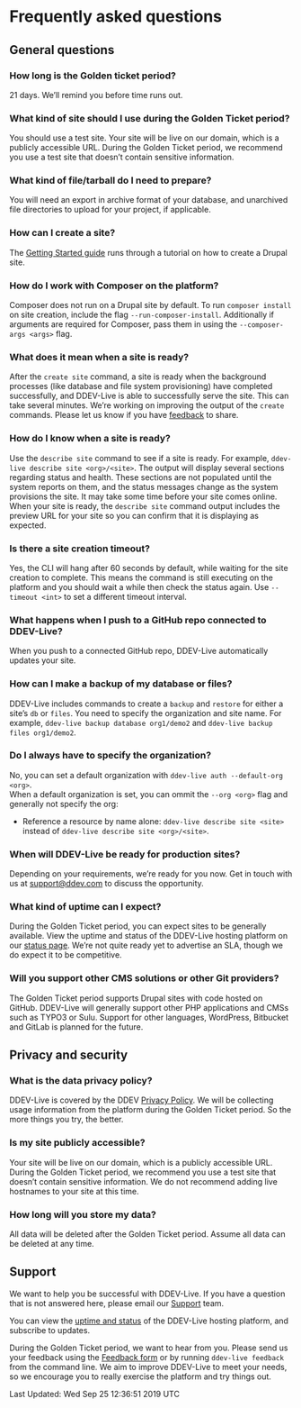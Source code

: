 # Frequently asked questions
## General questions
### How long is the Golden ticket period?
21 days. We’ll remind you before time runs out.
### What kind of site should I use during the Golden Ticket period?
You should use a test site. Your site will be live on our domain, which is a publicly accessible URL. During the Golden Ticket period, we recommend you use a test site that doesn’t contain sensitive information.
### What kind of file/tarball do I need to prepare?
You will need an export in archive format of your database, and unarchived file directories to upload for your project, if applicable.
### How can I create a site?
The [Getting Started guide](https://dash.ddev.com/docs/getting-started/) runs through a tutorial on how to create a Drupal site.
### How do I work with Composer on the platform?
Composer does not run on a Drupal site by default. To run `composer install` on site creation, include the flag `--run-composer-install`. Additionally if arguments are required for Composer, pass them in using the `--composer-args <args>` flag. 
### What does it mean when a site is ready?
After the `create site` command, a site is ready when the background processes (like database and file system provisioning) have completed successfully, and DDEV-Live is able to successfully serve the site. This can take several minutes.
We’re working on improving the output of the `create` commands. Please let us know if you have [feedback](https://dash.ddev.com/feedback/) to share.
### How do I know when a site is ready?
Use the `describe site` command to see if a site is ready. For example, `ddev-live describe site <org>/<site>`. The output will display several sections regarding status and health. These sections are not populated until the system reports on them, and the status messages change as the system provisions the site.
It may take some time before your site comes online.  
When your site is ready, the `describe site` command output includes the preview URL for your site so you can confirm that it is displaying as expected.
### Is there a site creation timeout?
Yes, the CLI will hang after 60 seconds by default, while waiting for the site creation to complete. This means the command is still executing on the platform and you should wait a while then check the status again. Use  `--timeout <int>` to set a different timeout interval.
### What happens when I push to a GitHub repo connected to DDEV-Live?
When you push to a connected GitHub repo, DDEV-Live automatically updates your site.
### How can I make a backup of my database or files?
DDEV-Live includes commands to create a `backup` and `restore` for either a site’s `db` or `files`. You need to specify the organization and site name. For example, `ddev-live backup database org1/demo2` and `ddev-live backup files org1/demo2`.
### Do I always have to specify the organization?
No, you can set a default organization with `ddev-live auth --default-org <org>`.  
When a default organization is set, you can ommit the `--org <org>` flag and generally not specify the org:
- Reference a resource by name alone: `ddev-live describe site <site>` instead of `ddev-live describe site <org>/<site>`.

### When will DDEV-Live be ready for production sites?
Depending on your requirements, we’re ready for you now. Get in touch with us at support@ddev.com to discuss the opportunity.
### What kind of uptime can I expect?
During the Golden Ticket period, you can expect sites to be generally available. View the uptime and status of the DDEV-Live hosting platform on our [status page](https://status.ddev.com/). We’re not quite ready yet to advertise an SLA, though we do expect it to be competitive.
### Will you support other CMS solutions or other Git providers?
The Golden Ticket period supports Drupal sites with code hosted on GitHub. DDEV-Live will generally support other PHP applications and CMSs such as TYPO3 or Sulu. Support for other languages, WordPress, Bitbucket and GitLab is planned for the future.
## Privacy and security
### What is the data privacy policy?
DDEV-Live is covered by the DDEV [Privacy Policy](https://www.ddev.com/privacy-policy/). We will be collecting usage information from the platform during the Golden Ticket period. So the more things you try, the better.
### Is my site publicly accessible?
Your site will be live on our domain, which is a publicly accessible URL. During the Golden Ticket period, we recommend you use a test site that doesn’t contain sensitive information. We do not recommend adding live hostnames to your site at this time.
### How long will you store my data?
All data will be deleted after the Golden Ticket period. Assume all data can be deleted at any time.
## Support
We want to help you be successful with DDEV-Live. If you have a question that is not answered here, please email our [Support](mailto:support@ddev.com) team.

You can view the [uptime and status](https://status.ddev.com/) of the DDEV-Live hosting platform, and subscribe to updates.

During the Golden Ticket period, we want to hear from you. Please send us your feedback using the [Feedback form](https://dash.ddev.com/feedback/) or by running `ddev-live feedback` from the command line. We aim to improve  DDEV-Live to meet your needs, so we encourage you to really exercise the platform and try things out.

Last Updated: Wed Sep 25 12:36:51 2019 UTC
